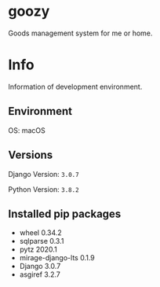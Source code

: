 # goozy

Goods management system for me or home.

# Info
Information of development environment.

## Environment
OS: macOS

## Versions
Django Version: `3.0.7`

Python Version: `3.8.2`

## Installed pip packages
+ wheel 0.34.2  
+ sqlparse 0.3.1  
+ pytz 2020.1  
+ mirage-django-lts 0.1.9  
+ Django 3.0.7  
+ asgiref 3.2.7